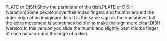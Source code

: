 PLATE or DISH:Show the perimeter of the dish.PLATE or DISH:  (variation)Some people move their index fingers and thumbs around the outer edge of an 
imaginary dish.It is the same sign as the one above, but the extra movement is sometimes 
helpful to make the sign more clear.DISH:  (version)In this version you slide the thumb and slightly bent middle finger of each 
	hand around the edge of a dish.